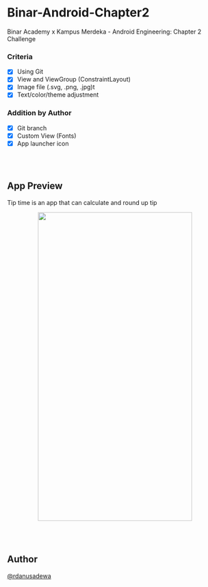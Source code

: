 # Binar-Android-Chapter2
Binar Academy x Kampus Merdeka - Android Engineering: Chapter 2 Challenge

### Criteria

- [x] Using Git
- [x] View and ViewGroup (ConstraintLayout)
- [x] Image file (.svg, .png, .jpg)t
- [x] Text/color/theme adjustment

### Addition by Author

- [x] Git branch
- [x] Custom View (Fonts)
- [x] App launcher icon

<br></br>

## App Preview

Tip time is an app that can calculate and round up tip

<p align="center">
  <img width=360 height=720 src="https://user-images.githubusercontent.com/96525733/187045454-9ea703a7-1a39-4ad4-957b-d9e1b7e44d7d.png">

</p>

<br></br>

## Author

[@rdanusadewa](https://www.instagram.com/rdanusadewa/)
